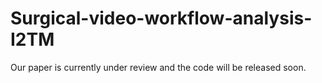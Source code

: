 # Surgical-video-workflow-analysis-I2TM
Our paper is currently under review and the code will be released soon.
